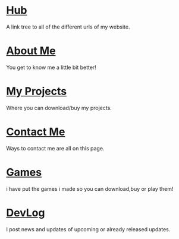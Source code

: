 # [Hub](https://kasra-seydi.ir)
A link tree to all of the different urls of my website.

# [About Me](https://kasra-seydi.ir/About-Me)
You get to know me a little bit better!

# [My Projects](https://kasra-seydi.ir/My-Projects)
Where you can download/buy my projects.

# [Contact Me](https://kasra-seydi.ir/Contact-Me)
Ways to contact me are all on this page.

# [Games](https://kasra-seydi.ir/Games)
i have put the games i made so you can download,buy or play them!

# [DevLog](https://kasra-seydi.ir/DevLog)
I post news and updates of upcoming or already released updates.
